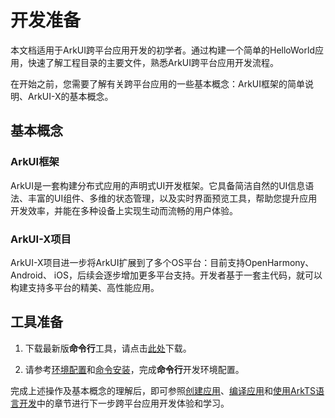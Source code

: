 # 开发准备

本文档适用于ArkUI跨平台应用开发的初学者。通过构建一个简单的HelloWorld应用，快速了解工程目录的主要文件，熟悉ArkUI跨平台应用开发流程。

在开始之前，您需要了解有关跨平台应用的一些基本概念：ArkUI框架的简单说明、ArkUI-X的基本概念。

## 基本概念

### ArkUI框架

ArkUI是一套构建分布式应用的声明式UI开发框架。它具备简洁自然的UI信息语法、丰富的UI组件、多维的状态管理，以及实时界面预览工具，帮助您提升应用开发效率，并能在多种设备上实现生动而流畅的用户体验。

### ArkUI-X项目

ArkUI-X项目进一步将ArkUI扩展到了多个OS平台：目前支持OpenHarmony、Android、 iOS，后续会逐步增加更多平台支持。开发者基于一套主代码，就可以构建支持多平台的精美、高性能应用。


## 工具准备

1. 下载最新版**命令行**工具，请点击[此处](https://gitee.com/arkui-x/cli/repository/archive/master.zip)下载。

2. 请参考[环境配置](./start-with-ace-tools.md#环境配置)和[命令安装](./start-with-ace-tools.md#命令安装)，完成**命令行**开发环境配置。

完成上述操作及基本概念的理解后，即可参照[创建应用](./start-with-ace-tools.md#创建应用)、[编译应用](./start-with-ace-tools.md#项目编译)和[使用ArkTS语言开发](./start-with-ets-fa.md)中的章节进行下一步跨平台应用开发体验和学习。
